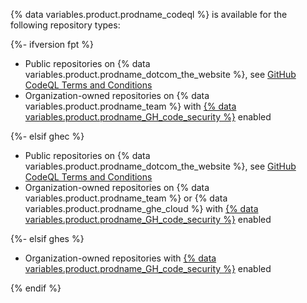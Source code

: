 {% data variables.product.prodname_codeql %} is available for the following repository types:

{%- ifversion fpt %}
* Public repositories on {% data variables.product.prodname_dotcom_the_website %}, see [GitHub CodeQL Terms and Conditions](https://github.com/github/codeql-cli-binaries/blob/main/LICENSE.md)
* Organization-owned repositories on {% data variables.product.prodname_team %} with [{% data variables.product.prodname_GH_code_security %}](/get-started/learning-about-github/about-github-advanced-security) enabled

{%- elsif ghec %}
* Public repositories on {% data variables.product.prodname_dotcom_the_website %}, see [GitHub CodeQL Terms and Conditions](https://github.com/github/codeql-cli-binaries/blob/main/LICENSE.md)
* Organization-owned repositories on {% data variables.product.prodname_team %} or {% data variables.product.prodname_ghe_cloud %} with [{% data variables.product.prodname_GH_code_security %}](/get-started/learning-about-github/about-github-advanced-security) enabled

{%- elsif ghes %}
* Organization-owned repositories with [{% data variables.product.prodname_GH_code_security %}](/get-started/learning-about-github/about-github-advanced-security) enabled

{% endif %}
